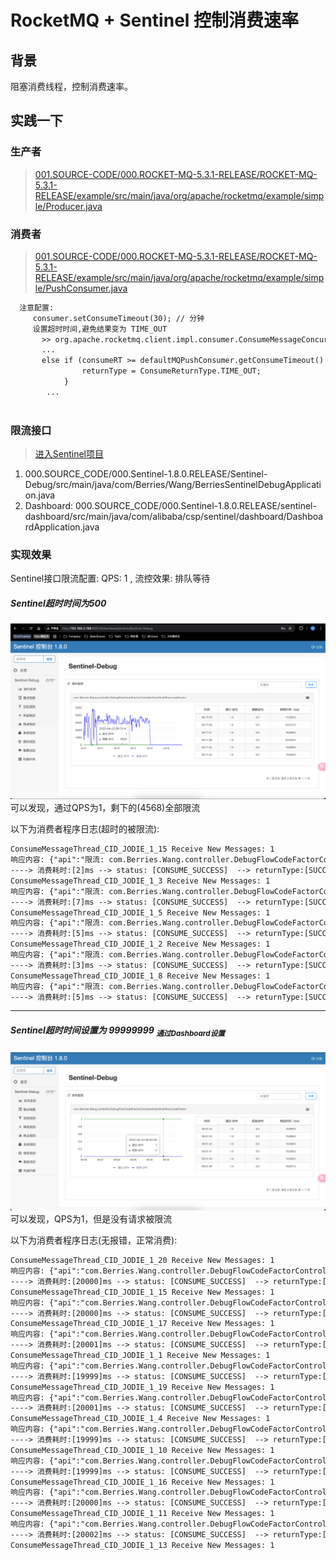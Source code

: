 # RocketMQ + Sentinel 控制消费速率
## 背景
阻塞消费线程，控制消费速率。

## 实践一下
### 生产者
> [001.SOURCE-CODE/000.ROCKET-MQ-5.3.1-RELEASE/ROCKET-MQ-5.3.1-RELEASE/example/src/main/java/org/apache/rocketmq/example/simple/Producer.java](../001.SOURCE-CODE/000.ROCKET-MQ-5.3.1-RELEASE/ROCKET-MQ-5.3.1-RELEASE/example/src/main/java/org/apache/rocketmq/example/simple/Producer.java)

### 消费者
> [001.SOURCE-CODE/000.ROCKET-MQ-5.3.1-RELEASE/ROCKET-MQ-5.3.1-RELEASE/example/src/main/java/org/apache/rocketmq/example/simple/PushConsumer.java](../001.SOURCE-CODE/000.ROCKET-MQ-5.3.1-RELEASE/ROCKET-MQ-5.3.1-RELEASE/example/src/main/java/org/apache/rocketmq/example/simple/PushConsumer.java)

```txt
  注意配置:
     consumer.setConsumeTimeout(30); // 分钟
     设置超时时间,避免结果变为 TIME_OUT
       >> org.apache.rocketmq.client.impl.consumer.ConsumeMessageConcurrentlyService.ConsumeRequest
       ...
       else if (consumeRT >= defaultMQPushConsumer.getConsumeTimeout() * 60 * 1000) { // TIMEOUT，有什么影响?
                returnType = ConsumeReturnType.TIME_OUT;
            }
        ...
    
```


### 限流接口
> [进入Sentinel项目](https://github.com/Berries-Wang/Berries-Sentinel)
1. 000.SOURCE_CODE/000.Sentinel-1.8.0.RELEASE/Sentinel-Debug/src/main/java/com/Berries/Wang/BerriesSentinelDebugApplication.java
2. Dashboard: 000.SOURCE_CODE/000.Sentinel-1.8.0.RELEASE/sentinel-dashboard/src/main/java/com/alibaba/csp/sentinel/dashboard/DashboardApplication.java


### 实现效果
Sentinel接口限流配置: QPS: 1 , 流控效果: 排队等待
##### Sentinel超时时间为500
![48E5B3F2-8575-4F37-934C-584AE5EF3D5E.png](./999.REFS/48E5B3F2-8575-4F37-934C-584AE5EF3D5E.png)
可以发现，通过QPS为1，剩下的(4568)全部限流

以下为消费者程序日志(超时的被限流):
```txt
ConsumeMessageThread_CID_JODIE_1_15 Receive New Messages: 1 
响应内容: {"api":"限流: com.Berries.Wang.controller.DebugFlowCodeFactorController","status":200}
----> 消费耗时:[2]ms --> status: [CONSUME_SUCCESS]  --> returnType:[SUCCESS]
ConsumeMessageThread_CID_JODIE_1_3 Receive New Messages: 1 
响应内容: {"api":"限流: com.Berries.Wang.controller.DebugFlowCodeFactorController","status":200}
----> 消费耗时:[7]ms --> status: [CONSUME_SUCCESS]  --> returnType:[SUCCESS]
ConsumeMessageThread_CID_JODIE_1_5 Receive New Messages: 1 
响应内容: {"api":"限流: com.Berries.Wang.controller.DebugFlowCodeFactorController","status":200}
----> 消费耗时:[5]ms --> status: [CONSUME_SUCCESS]  --> returnType:[SUCCESS]
ConsumeMessageThread_CID_JODIE_1_2 Receive New Messages: 1 
响应内容: {"api":"限流: com.Berries.Wang.controller.DebugFlowCodeFactorController","status":200}
----> 消费耗时:[3]ms --> status: [CONSUME_SUCCESS]  --> returnType:[SUCCESS]
ConsumeMessageThread_CID_JODIE_1_8 Receive New Messages: 1 
响应内容: {"api":"限流: com.Berries.Wang.controller.DebugFlowCodeFactorController","status":200}
----> 消费耗时:[5]ms --> status: [CONSUME_SUCCESS]  --> returnType:[SUCCESS]
```

---

##### Sentinel超时时间设置为 99999999 <sub>通过Dashboard设置</sub>
![52678279-1F30-436C-BBA1-90D045A10A79.png](./999.REFS/52678279-1F30-436C-BBA1-90D045A10A79.png)
可以发现，QPS为1，但是没有请求被限流

以下为消费者程序日志(无报错，正常消费):
```txt
ConsumeMessageThread_CID_JODIE_1_20 Receive New Messages: 1 
响应内容: {"api":"com.Berries.Wang.controller.DebugFlowCodeFactorController.codeFactor","status":200}
----> 消费耗时:[20000]ms --> status: [CONSUME_SUCCESS]  --> returnType:[SUCCESS]
ConsumeMessageThread_CID_JODIE_1_15 Receive New Messages: 1 
响应内容: {"api":"com.Berries.Wang.controller.DebugFlowCodeFactorController.codeFactor","status":200}
----> 消费耗时:[20000]ms --> status: [CONSUME_SUCCESS]  --> returnType:[SUCCESS]
ConsumeMessageThread_CID_JODIE_1_17 Receive New Messages: 1 
响应内容: {"api":"com.Berries.Wang.controller.DebugFlowCodeFactorController.codeFactor","status":200}
----> 消费耗时:[20001]ms --> status: [CONSUME_SUCCESS]  --> returnType:[SUCCESS]
ConsumeMessageThread_CID_JODIE_1_1 Receive New Messages: 1 
响应内容: {"api":"com.Berries.Wang.controller.DebugFlowCodeFactorController.codeFactor","status":200}
----> 消费耗时:[19999]ms --> status: [CONSUME_SUCCESS]  --> returnType:[SUCCESS]
ConsumeMessageThread_CID_JODIE_1_19 Receive New Messages: 1 
响应内容: {"api":"com.Berries.Wang.controller.DebugFlowCodeFactorController.codeFactor","status":200}
----> 消费耗时:[20001]ms --> status: [CONSUME_SUCCESS]  --> returnType:[SUCCESS]
ConsumeMessageThread_CID_JODIE_1_4 Receive New Messages: 1 
响应内容: {"api":"com.Berries.Wang.controller.DebugFlowCodeFactorController.codeFactor","status":200}
----> 消费耗时:[19999]ms --> status: [CONSUME_SUCCESS]  --> returnType:[SUCCESS]
ConsumeMessageThread_CID_JODIE_1_10 Receive New Messages: 1 
响应内容: {"api":"com.Berries.Wang.controller.DebugFlowCodeFactorController.codeFactor","status":200}
----> 消费耗时:[19999]ms --> status: [CONSUME_SUCCESS]  --> returnType:[SUCCESS]
ConsumeMessageThread_CID_JODIE_1_16 Receive New Messages: 1 
响应内容: {"api":"com.Berries.Wang.controller.DebugFlowCodeFactorController.codeFactor","status":200}
----> 消费耗时:[20000]ms --> status: [CONSUME_SUCCESS]  --> returnType:[SUCCESS]
ConsumeMessageThread_CID_JODIE_1_11 Receive New Messages: 1 
响应内容: {"api":"com.Berries.Wang.controller.DebugFlowCodeFactorController.codeFactor","status":200}
----> 消费耗时:[20002]ms --> status: [CONSUME_SUCCESS]  --> returnType:[SUCCESS]
ConsumeMessageThread_CID_JODIE_1_13 Receive New Messages: 1 
```